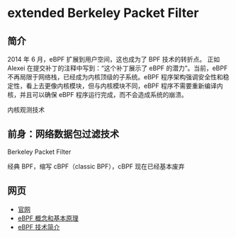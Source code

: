 
# extended Berkeley Packet Filter

## 简介

2014 年 6 月，eBPF 扩展到用户空间，这也成为了 BPF 技术的转折点。 正如 Alexei 在提交补丁的注释中写到：“这个补丁展示了 eBPF 的潜力”。当前，eBPF 不再局限于网络栈，已经成为内核顶级的子系统。eBPF 程序架构强调安全性和稳定性，看上去更像内核模块，但与内核模块不同，eBPF 程序不需要重新编译内核，并且可以确保 eBPF 程序运行完成，而不会造成系统的崩溃。

内核观测技术


## 前身：网络数据包过滤技术

Berkeley Packet Filter

经典 BPF，缩写 cBPF（classic BPF），cBPF 现在已经基本废弃


## 网页

- [官网](https://ebpf.io/zh-cn/)
- [eBPF 概念和基本原理](https://blog.fleeto.us/post/what-is-ebpf/)
- [eBPF 技术简介](https://cloudnative.to/blog/bpf-intro/)

